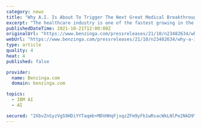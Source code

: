 ```yaml
---
category: news
title: "Why A.I. Is About To Trigger The Next Great Medical Breakthrough"
excerpt: "The healthcare industry is one of the fastest growing in the world, but today, it's seeing a major disruption. With everything from"
publishedDateTime: 2021-10-21T12:00:00Z
originalUrl: "https://www.benzinga.com/pressreleases/21/10/n23482634/why-a-i-is-about-to-trigger-the-next-great-medical-breakthrough"
webUrl: "https://www.benzinga.com/pressreleases/21/10/n23482634/why-a-i-is-about-to-trigger-the-next-great-medical-breakthrough"
type: article
quality: 4
heat: 4
published: false

provider:
  name: Benzinga.com
  domain: benzinga.com

topics:
  - IBM AI
  - AI

secured: "2XbvZnSyzVgS9HDiYYTaqmb+MDVHHqFjxqzZFm9yFb1wRsacWkLNlPe2NkD9YsIK3+A4j35Jw1BySkN6X1oQ3Juv5eccGr3zl58tHhdSc8DC8eMSm7Lpig4cs9A3HOfZh4n8jQer2fhE77q/MZfa7dhA1EWkckfK99uq4mVjQ1dZ7lMFo7NOWeWC5+H+TosUZE0GjJMSp0mHO2G53BbbyV9uwbUlu9BCqYNmTnxMutCZo6ygY5ohdO0sbR2wDAaA4gwffz5NWMY54zVi2tghN+BI1/tNv50GgeXtDD63s2e1w7AnXCwhboSlyBoWmBAakFZdNjpFu4v4DHbUwPHHqbCW6le3VgGQMCaG+xpA8OU=;+oy5rbHSKTxZ/sjKnOvurg=="
---
```



